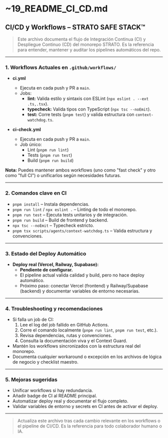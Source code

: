 # ~19_README_CI_CD.md

## CI/CD y Workflows – STRATO SAFE STACK™

> Este archivo documenta el flujo de Integración Continua (CI) y Despliegue Continuo (CD) del monorepo STRATO. Es la referencia para entender, mantener y auditar los pipelines automáticos del repo.

---

### 1. Workflows Actuales en `.github/workflows/`

- **ci.yml**
  - Ejecuta en cada push y PR a `main`.
  - Jobs:
    - **lint:** Valida estilo y sintaxis con ESLint (`npx eslint . --ext .ts,.tsx`).
    - **typecheck:** Valida tipos con TypeScript (`npx tsc --noEmit`).
    - **test:** Corre tests (`pnpm test`) y valida estructura con `context-watchdog.ts`.

- **ci-check.yml**
  - Ejecuta en cada push y PR a `main`.
  - Job único:
    - Lint (`pnpm run lint`)
    - Tests (`pnpm run test`)
    - Build (`pnpm run build`)

**Nota:** Puedes mantener ambos workflows (uno como "fast check" y otro como "full CI") o unificarlos según necesidades futuras.

---

### 2. Comandos clave en CI

- `pnpm install` – Instala dependencias.
- `pnpm run lint` / `npx eslint .` – Linting de todo el monorepo.
- `pnpm run test` – Ejecuta tests unitarios y de integración.
- `pnpm run build` – Build de frontend y backend.
- `npx tsc --noEmit` – Typecheck estricto.
- `pnpm tsx scripts/agents/context-watchdog.ts` – Valida estructura y convenciones.

---

### 3. Estado del Deploy Automático

- **Deploy real (Vercel, Railway, Supabase):**
  - **Pendiente de configurar.**
  - El pipeline actual valida calidad y build, pero no hace deploy automático.
  - Próximo paso: conectar Vercel (frontend) y Railway/Supabase (backend) y documentar variables de entorno necesarias.

---

### 4. Troubleshooting y recomendaciones

- Si falla un job de CI:
  1. Lee el log del job fallido en GitHub Actions.
  2. Corre el comando localmente (`pnpm run lint`, `pnpm run test`, etc.).
  3. Revisa dependencias, rutas y convenciones.
  4. Consulta la documentación viva y el Context Guard.
- Mantén los workflows sincronizados con la estructura real del monorepo.
- Documenta cualquier workaround o excepción en los archivos de lógica de negocio y checklist maestro.

---

### 5. Mejoras sugeridas

- Unificar workflows si hay redundancia.
- Añadir badge de CI al README principal.
- Automatizar deploy real y documentar el flujo completo.
- Validar variables de entorno y secrets en CI antes de activar el deploy.

---

> Actualiza este archivo tras cada cambio relevante en los workflows o el pipeline de CI/CD. Es la referencia para todo colaborador humano o IA. 